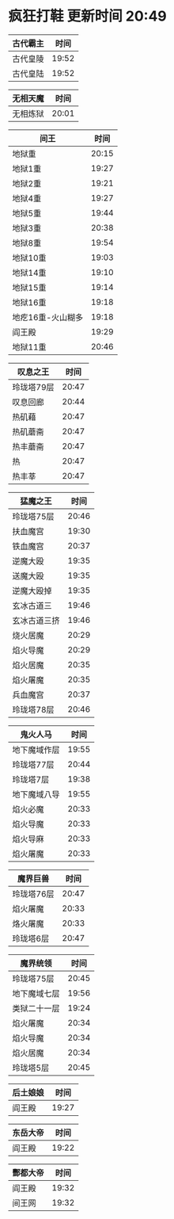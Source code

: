 # 疯狂打鞋 更新时间 20:49

| 古代霸主   | 时间    |
|--------|-------|
| 古代皇陵 | 19:52 |
| 古代皇陆 | 19:52 |

| 无相天魔   | 时间    |
|--------|-------|
| 无相炼狱 | 20:01 |

| 间王   | 时间    |
|--------|-------|
| 地狱重 | 20:15 |
| 地狱1重 | 19:27 |
| 地狱2重 | 19:21 |
| 地狱4重 | 19:27 |
| 地狱5重 | 19:44 |
| 地狱3重 | 20:38 |
| 地狱8重 | 19:54 |
| 地狱10重 | 19:03 |
| 地狱14重 | 19:10 |
| 地狱15重 | 19:14 |
| 地狱16重 | 19:18 |
| 地疙16重-火山糊多 | 19:18 |
| 阎王殿 | 19:29 |
| 地狱11重 | 20:46 |

| 叹息之王   | 时间    |
|--------|-------|
| 玲珑塔79层 | 20:47 |
| 叹息回廊 | 20:44 |
| 热矶藉 | 20:47 |
| 热矶蘑斋 | 20:47 |
| 热丰蘑斋 | 20:47 |
| 热 | 20:47 |
| 热丰莘 | 20:47 |

| 猛魔之王   | 时间    |
|--------|-------|
| 玲珑塔75层 | 20:46 |
| 扶血魔宫 | 19:30 |
| 铁血魔宫 | 20:37 |
| 逆魔大殴 | 19:35 |
| 送魔大殴 | 19:35 |
| 逆魔大殴掉 | 19:35 |
| 玄冰古道三 | 19:46 |
| 玄冰古道三挤 | 19:46 |
| 烧火居魔 | 20:29 |
| 焰火导魔 | 20:29 |
| 焰火居魔 | 20:35 |
| 焰火屠魔 | 20:35 |
| 兵血魔宫 | 20:37 |
| 玲珑塔78层 | 20:46 |

| 鬼火人马   | 时间    |
|--------|-------|
| 地下魔域作层 | 19:55 |
| 玲珑塔77层 | 20:44 |
| 玲珑塔7层 | 19:38 |
| 地下魔域八导 | 19:55 |
| 焰火必魔 | 20:33 |
| 焰火导魔 | 20:33 |
| 焰火导麻 | 20:33 |
| 焰火屠魔 | 20:33 |

| 魔界巨兽   | 时间    |
|--------|-------|
| 玲珑塔76层 | 20:47 |
| 焰火屠魔 | 20:33 |
| 烙火屠魔 | 20:33 |
| 玲珑塔6层 | 20:47 |

| 魔界统领   | 时间    |
|--------|-------|
| 玲珑塔75层 | 20:45 |
| 地下魔域七层 | 19:56 |
| 类狱二十一层 | 19:24 |
| 焰火屠魔 | 20:34 |
| 焰火导魔 | 20:34 |
| 焰火居魔 | 20:34 |
| 玲珑塔5层 | 20:45 |

| 后土娘娘   | 时间    |
|--------|-------|
| 阎王殿 | 19:27 |

| 东岳大帝   | 时间    |
|--------|-------|
| 阎王殿 | 19:22 |

| 酆都大帝   | 时间    |
|--------|-------|
| 阎王殿 | 19:32 |
| 间王网 | 19:32 |